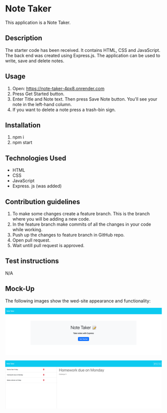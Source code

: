 # Note Taker 
This application is a Note Taker.

## Description
The starter code has been received. It contains HTML, CSS and JavaScript.
The back end was created using Express.js.
The application can be used to write, save and delete notes.

## Usage
1. Open: https://note-taker-4px8.onrender.com
2. Press Get Started button.
3. Enter Title and Note text. Then press Save Note button. You'll see your note in the left-hand column.
4. If you want to delete a note press a trash-bin sign.

## Installation
1. npm i
2. npm start

## Technologies Used
- HTML
- CSS
- JavaScript
- Express. js (was added)

## Contribution guidelines
1. To make some changes create a feature branch. This is the branch where you will be adding a new code.
2. In the feature branch make commits of all the  changes in your code while working.
3. Push up the changes to feature branch in GitHub repo.
4. Open pull request.
5. Wait untill pull request is approved.

## Test instructions
N/A

## Mock-Up

The following images show the wed-site appearance and functionality:

![Getting Started](./public/assets/images/main_page.png)

![Getting Started](./public/assets/images/notes_page.png)
